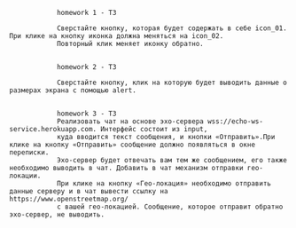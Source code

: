                 homework 1 - ТЗ 
                
                Сверстайте кнопку, которая будет содержать в себе icon_01. При клике на кнопку иконка должна меняться на icon_02.
                Повторный клик меняет иконку обратно.


                homework 2 - ТЗ 
                
                Сверстайте кнопку, клик на которую будет выводить данные о размерах экрана с помощью alert.


                homework 3 - ТЗ 
                Реализовать чат на основе эхо-сервера wss://echo-ws-service.herokuapp.com. Интерфейс состоит из input,
                куда вводится текст сообщения, и кнопки «Отправить».При клике на кнопку «Отправить» сообщение должно появляться в окне переписки.
                Эхо-сервер будет отвечать вам тем же сообщением, его также необходимо выводить в чат. Добавить в чат механизм отправки гео-локации. 
                При клике на кнопку «Гео-локация» необходимо отправить данные серверу и в чат вывести ссылку на https://www.openstreetmap.org/ 
                с вашей гео-локацией. Сообщение, которое отправит обратно эхо-сервер, не выводить.
